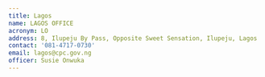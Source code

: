```yaml
---
title: Lagos
name: LAGOS OFFICE
acronym: LO
address: 8, Ilupeju By Pass, Opposite Sweet Sensation, Ilupeju, Lagos
contact: '081-4717-0730'
email: lagos@cpc.gov.ng
officer: Susie Onwuka
---
```


